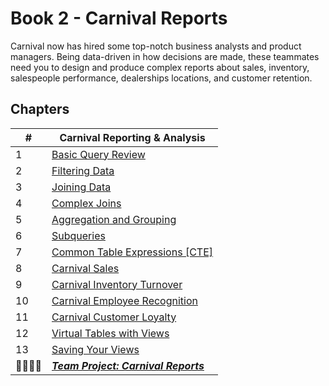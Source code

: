 # Book 2 - Carnival Reports

Carnival now has hired some top-notch business analysts and product managers. Being data-driven in how decisions are made, these teammates need you to design and produce complex reports about sales, inventory, salespeople performance, dealerships locations, and customer retention.

## Chapters

| #  | Carnival Reporting &amp; Analysis |
|--|--|
| 1 | [Basic Query Review](./chapters/QUERY_REVIEW.md) |
| 2 | [Filtering Data](./chapters/WHERE_CLAUSES.md) |
| 3 | [Joining Data](./chapters/JOIN_OVERVIEW.md) |
| 4 | [Complex Joins](./chapters/COMPLEX_QUERIES.md) |
| 5 | [Aggregation and Grouping](./chapters/AGGREGATION.md) |
| 6 | [Subqueries](./chapters/SUBQUERY.md) |
| 7 | [Common Table Expressions \[CTE\]](./chapters/CTE.md) |
| 8 | [Carnival Sales](./chapters/SALES.md) |
| 9 | [Carnival Inventory Turnover](./chapters/INVENTORY.md) |
| 10 | [Carnival Employee Recognition](./chapters/EMPLOYEES.md) |
| 11 | [Carnival Customer Loyalty](./chapters/CUSTOMERS.md) |
| 12 | [Virtual Tables with Views](./chapters/VIEWS.md) |
| 13 | [Saving Your Views](./chapters/CARNIVAL_VIEWS.md) |
| 👨‍👨‍👦‍👦 | [**_Team Project: Carnival Reports_**](./chapters/CARNIVAL_REPORTS.md) |

